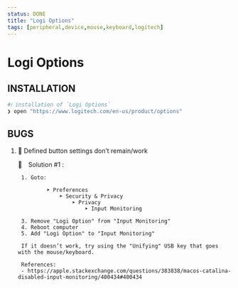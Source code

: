 ```yaml
---
status: DONE
title: "Logi Options"
tags: [peripheral,device,mouse,keyboard,logitech]
---
```


# Logi Options

## INSTALLATION


```bash
#ℹ︎ installation of `Logi Options`
❯ open "https://www.logitech.com/en-us/product/options"
```



## BUGS

1. 🐞 Defined button settings don’t remain/work

    🔧 Solution #1
    : <space>

        1. Goto:

                ➤ Preferences
                    ➤ Security & Privacy
                        ➤ Privacy
                            ➤ Input Monitoring

        3. Remove "Logi Option" from "Input Monitoring"
        4. Reboot computer
        5. Add "Logi Option" to "Input Monitoring"

        If it doesn’t work, try using the "Unifying" USB key that goes with the mouse/keyboard.

        References:
        - https://apple.stackexchange.com/questions/383838/macos-catalina-disabled-input-monitoring/400434#400434

